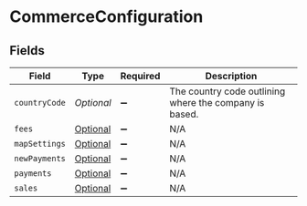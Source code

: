 # CommerceConfiguration


## Fields

| Field                                                                                     | Type                                                                                      | Required                                                                                  | Description                                                                               |
| ----------------------------------------------------------------------------------------- | ----------------------------------------------------------------------------------------- | ----------------------------------------------------------------------------------------- | ----------------------------------------------------------------------------------------- |
| `countryCode`                                                                             | *Optional<String>*                                                                        | :heavy_minus_sign:                                                                        | The country code outlining where the company is based.                                    |
| `fees`                                                                                    | [Optional<FeesConfiguration>](../../models/components/FeesConfiguration.md)               | :heavy_minus_sign:                                                                        | N/A                                                                                       |
| `mapSettings`                                                                             | [Optional<ConfigurationMapSettings>](../../models/components/ConfigurationMapSettings.md) | :heavy_minus_sign:                                                                        | N/A                                                                                       |
| `newPayments`                                                                             | [Optional<NewPaymentsConfiguration>](../../models/components/NewPaymentsConfiguration.md) | :heavy_minus_sign:                                                                        | N/A                                                                                       |
| `payments`                                                                                | [Optional<PaymentsConfiguration>](../../models/components/PaymentsConfiguration.md)       | :heavy_minus_sign:                                                                        | N/A                                                                                       |
| `sales`                                                                                   | [Optional<SalesConfiguration>](../../models/components/SalesConfiguration.md)             | :heavy_minus_sign:                                                                        | N/A                                                                                       |